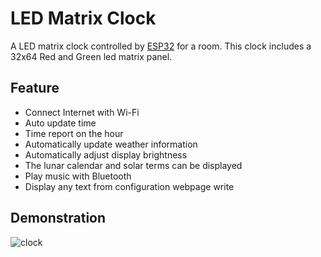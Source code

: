 # LED Matrix Clock

A LED matrix clock controlled by [ESP32](https://www.espressif.com/en/products/socs/esp32) for a room. This clock includes a 32x64 Red and Green led matrix panel. 

## Feature

- Connect Internet with Wi-Fi
-  Auto update time 
-  Time report on the hour
-  Automatically update weather information 
-  Automatically adjust display brightness 
- The lunar calendar and solar terms can be displayed
- Play music with Bluetooth
- Display any text from configuration webpage write

## Demonstration

![clock](reference/clock.gif)